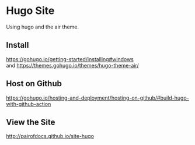 # Hugo Site
Using hugo and the air theme.


## Install 
https://gohugo.io/getting-started/installing#windows  
and
https://themes.gohugo.io/themes/hugo-theme-air/


## Host on Github
https://gohugo.io/hosting-and-deployment/hosting-on-github/#build-hugo-with-github-action


## View the Site
http://pairofdocs.github.io/site-hugo
